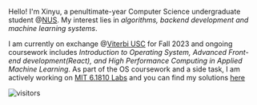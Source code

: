 Hello! I'm Xinyu, a penultimate-year Computer Science undergraduate student @[NUS](https://www.comp.nus.edu.sg/). My interest lies in *algorithms, backend development and machine learning systems*.

I am currently on exchange @[Viterbi USC](https://www.cs.usc.edu/) for Fall 2023 and ongoing coursework includes *Introduction to Operating System, Advanced Front-end development(React), and High Performance Computing in Applied Machine Learning*. As part of the OS coursework and a side task, I am actively working on [MIT 6.1810 Labs](https://pdos.csail.mit.edu/6.S081/2023/schedule.html) and you can find my solutions [here](https://github.com/Echomo-Xinyu/xv6-2023-mit-labs/)



![visitors](https://visitor-badge.laobi.icu/badge?page_id=Echomo-Xinyu)
